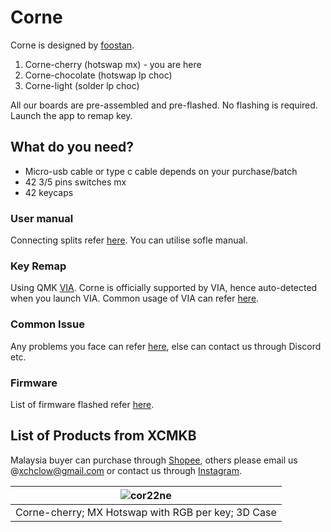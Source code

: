 # Corne 

Corne is designed by [foostan](https://github.com/foostan/crkbd).

1. Corne-cherry (hotswap mx) - you are here
2. Corne-chocolate (hotswap lp choc)
3. Corne-light (solder lp choc)

All our boards are pre-assembled and pre-flashed. No flashing is required. Launch the app to remap key.

## What do you need?
- Micro-usb cable or type c cable depends on your purchase/batch
- 42 3/5 pins switches mx 
- 42 keycaps


### User manual
Connecting splits refer [here](https://github.com/superxc3/xcmkb/blob/main/list%20of%20items/list%20of%20keyboards/60percent/sofle/user%20manual.md#part-a-connect). You can utilise sofle manual.

### Key Remap
Using QMK [VIA](https://github.com/superxc3/xcmkb/blob/main/list%20of%20guide/key%20remap.md). Corne is officially supported by VIA, hence auto-detected when you launch VIA. Common usage of VIA can refer [here](https://github.com/superxc3/xcmkb/blob/main/list%20of%20guide/via-guide.md). 

### Common Issue
Any problems you face can refer [here](https://github.com/superxc3/xcmkb/blob/main/list%20of%20guide/common%20issues.md), else can contact us through Discord etc.

### Firmware
List of firmware flashed refer [here](https://github.com/superxc3/xcmkb/tree/main/list%20of%20items/list%20of%20keyboards/40percent/corne/firmware).

## List of Products from XCMKB
Malaysia buyer can purchase through [Shopee](https://shopee.com.my/42-Corne-Kailh-Mx-Hotswap-Cornr-LP-Choc-Low-Profile-Ergo-Split-Mechanical-Keyboard-OLED-Screen-Open-Source-QMK-i.147025799.3041699833?sp_atk=df65d657-d90d-47c1-92f0-8485a15fe1c6), others please email us @[xchclow@gmail.com](mailto:xchclow@gmail.com) or contact us through [Instagram](https://www.instagram.com/_xcmkb_/?hl=en). 


|![cor22ne](https://user-images.githubusercontent.com/79617315/155439971-86c976f9-0ff5-4ece-a23a-1a7bd38a91a8.jpg)|
|:--:|
| Corne-cherry; MX Hotswap with RGB per key; 3D Case |



